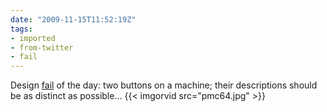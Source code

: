 ```yaml
---
date: "2009-11-15T11:52:19Z"
tags:
- imported
- from-twitter
- fail
---
```

Design [fail](/tags/fail) of the day: two buttons on a machine; their descriptions should be as distinct as possible… {{< imgorvid src="pmc64.jpg" >}}
